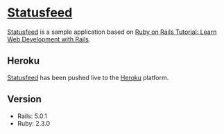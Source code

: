 # [Statusfeed](https://powerful-thicket-99875.herokuapp.com/) 

[Statusfeed](https://powerful-thicket-99875.herokuapp.com/) is a sample application based on [Ruby on Rails Tutorial: Learn Web Development with Rails](http://www.railstutorial.org/).

## Heroku
[Statusfeed](https://powerful-thicket-99875.herokuapp.com/)  has been pushed live to the [Heroku](https://www.heroku.com/) platform.

## Version
* Rails: 5.0.1
* Ruby: 2.3.0
